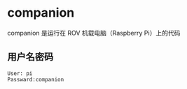 # companion 

companion 是运行在 ROV 机载电脑（Raspberry Pi）上的代码

## 用户名密码

```
User: pi
Passward:companion
```
